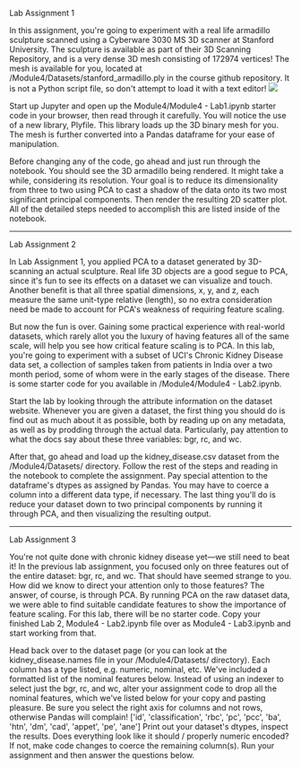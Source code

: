 Lab Assignment 1

In this assignment, you're going to experiment with a real life armadillo sculpture scanned using a Cyberware 3030 MS 3D scanner at Stanford University. The sculpture is available as part of their 3D Scanning Repository, and is a very dense 3D mesh consisting of 172974 vertices! The mesh is available for you, located at /Module4/Datasets/stanford_armadillo.ply in the course github repository. It is not a Python script file, so don't attempt to load it with a text editor!
![](https://prod-edxapp.edx-cdn.org/assets/courseware/v1/f83af0bb88f3f2b258d91f9575c1cc07/asset-v1:Microsoft+DAT210x+1T2018a+type@asset+block/M5L3-Armadillo.png)


Start up Jupyter and open up the Module4/Module4 - Lab1.ipynb starter code in your browser, then read through it carefully. You will notice the use of a new library, Plyfile. This library loads up the 3D binary mesh for you. The mesh is further converted into a Pandas dataframe for your ease of manipulation.

Before changing any of the code, go ahead and just run through the notebook. You should see the 3D armadillo being rendered. It might take a while, considering its resolution. Your goal is to reduce its dimensionality from three to two using PCA to cast a shadow of the data onto its two most significant principal components. Then render the resulting 2D scatter plot. All of the detailed steps needed to accomplish this are listed inside of the notebook.

------------------------------

Lab Assignment 2

In Lab Assignment 1, you applied PCA to a dataset generated by 3D-scanning an actual sculpture. Real life 3D objects are a good segue to PCA, since it's fun to see its effects on a dataset we can visualize and touch. Another benefit is that all three spatial dimensions, x, y, and z, each measure the same unit-type relative (length), so no extra consideration need be made to account for PCA's weakness of requiring feature scaling.

But now the fun is over. Gaining some practical experience with real-world datasets, which rarely allot you the luxury of having features all of the same scale, will help you see how critical feature scaling is to PCA. In this lab, you're going to experiment with a subset of UCI's Chronic Kidney Disease data set, a collection of samples taken from patients in India over a two month period, some of whom were in the early stages of the disease. There is some starter code for you available in /Module4/Module4 - Lab2.ipynb.

Start the lab by looking through the attribute information on the dataset website. Whenever you are given a dataset, the first thing you should do is find out as much about it as possible, both by reading up on any metadata, as well as by prodding through the actual data. Particularly, pay attention to what the docs say about these three variables: bgr, rc, and wc.

After that, go ahead and load up the kidney_disease.csv dataset from the /Module4/Datasets/ directory. Follow the rest of the steps and reading in the notebook to complete the assignment. Pay special attention to the dataframe's dtypes as assigned by Pandas. You may have to coerce a column into a different data type, if necessary. The last thing you'll do is reduce your dataset down to two principal components by running it through PCA, and then visualizing the resulting output.

---------------------------

Lab Assignment 3

You're not quite done with chronic kidney disease yet—we still need to beat it! In the previous lab assignment, you focused only on three features out of the entire dataset: bgr, rc, and wc. That should have seemed strange to you. How did we know to direct your attention only to those features? The answer, of course, is through PCA. By running PCA on the raw dataset data, we were able to find suitable candidate features to show the importance of feature scaling. For this lab, there will be no starter code. Copy your finished Lab 2, Module4 - Lab2.ipynb file over as Module4 - Lab3.ipynb and start working from that.

Head back over to the dataset page (or you can look at the kidney_disease.names file in your /Module4/Datasets/ directory). Each column has a type listed, e.g. numeric, nominal, etc. We've included a formatted list of the nominal features below. Instead of using an indexer to select just the bgr, rc, and wc, alter your assignment code to drop all the nominal features, which we've listed below for your copy and pasting pleasure. Be sure you select the right axis for columns and not rows, otherwise Pandas will complain! ['id', 'classification', 'rbc', 'pc', 'pcc', 'ba', 'htn', 'dm', 'cad', 'appet', 'pe', 'ane']
Print out your dataset's dtypes, inspect the results. Does everything look like it should / properly numeric encoded? If not, make code changes to coerce the remaining column(s).
Run your assignment and then answer the questions below.
